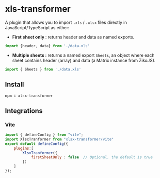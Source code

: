 
<!-- 
other approach
fix security issue  
 -->
# xls-transformer
A plugin that allows you to import `.xls` / `.xlsx` files directly in JavaScript/TypeScript as either:
- **First sheet only :** returns header and data as named exports.
```js
import {header, data} from './data.xls'
```

- **Multiple sheets :** returns a named export `Sheets`, an object where each sheet contains header (array) and data (a Matrix instance from ZikoJS).
```js
import { Sheets } from './data.xls'
```
## Install 
```bash
npm i xlsx-transformer
```
## Integrations 
### Vite 
```js
import { defineConfig } from "vite";
import XlsxTranformer from "xlsx-transformer/vite"
export default defineConfig({
    plugins:[
        XlsxTranformer({
            firstSheetOnly : false  // Optional, the default is true
        })
    ]
});

```
<!-- ### Astro 
```

``` -->
